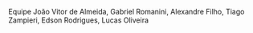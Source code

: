 Equipe João Vitor de Almeida, Gabriel Romanini, Alexandre Filho, Tiago Zampieri, Edson Rodrigues, Lucas Oliveira

